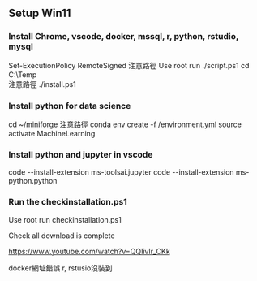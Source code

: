 ## Setup Win11 
### Install Chrome, vscode, docker, mssql, r, python, rstudio, mysql
Set-ExecutionPolicy RemoteSigned
注意路徑
Use root run ./script.ps1
cd C:\Temp\
注意路徑
./install.ps1
### Install python for data science
cd ~/miniforge
注意路徑
conda env create -f /environment.yml
source activate MachineLearning

### Install python and jupyter in vscode
code --install-extension ms-toolsai.jupyter
code --install-extension ms-python.python

### Run the checkinstallation.ps1
Use root run checkinstallation.ps1

Check all download is complete



https://www.youtube.com/watch?v=QQIivlr_CKk

docker網址錯誤
r, rstusio沒裝到